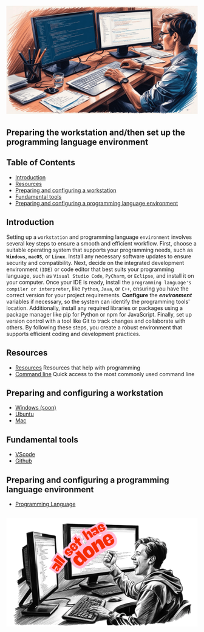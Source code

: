 # ![install - 2025](./Assets/images/Preparing-the-workstation-and-set-up-the-programming-language-environment-2.png)

## Preparing the workstation and/then set up the programming language environment

## Table of Contents

* [Introduction](#introduction)
* [Resources](#resources)
* [Preparing and configuring a workstation](#preparing-and-configuring-a-workstation)
* [Fundamental tools](#fundamental-tools)
* [Preparing and configuring a programming language environment](#preparing-and-configuring-a-programming-language-environment)

## Introduction

Setting up a `workstation` and programming language `environment` involves several key steps to ensure a smooth and efficient workflow. First, choose a suitable operating system that supports your programming needs, such as **`Windows`**, **`macOS`**, or **`Linux`**. Install any necessary software updates to ensure security and compatibility. Next, decide on the integrated development environment `(IDE)` or code editor that best suits your programming language, such as `Visual Studio Code`, `PyCharm`, or `Eclipse`, and install it on your computer.
Once your IDE is ready, install the `programming language's compiler or interpreter`, like `Python`, `Java`, or `C++`, ensuring you have the correct version for your project requirements. **Configure** the ***environment*** variables if necessary, so the system can identify the programming tools' location. Additionally, install any required libraries or packages using a package manager like pip for Python or npm for JavaScript. Finally, set up version control with a tool like Git to track changes and collaborate with others. By following these steps, you create a robust environment that supports efficient coding and development practices.

## Resources

* [Resources](/Assets/things/Resources.md) Resources that help with programming
* [Command line](/Assets/things/most-used-command-line.md) Quick access to the most commonly used command line

## Preparing and configuring a workstation

* [Windows (soon)](./Windows)
* [Ubuntu](/Ubuntu/README.md)
* [Mac](./Mac)

## Fundamental tools

* [VScode](/Assets/things/vscode.md#table-of-contents)
* [Github](/Assets/things/github.md#table-of-contents)

## Preparing and configuring a programming language environment

* [Programming Language](/Programming-environment/README.md)

## ![Celebrate-2025](/Assets/images/All-Set-Has-Done-6.png)
